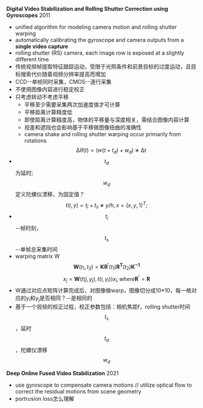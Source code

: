 **Digital Video Stabilization and Rolling Shutter Correction using Gyroscopes** 2011
* unified algorithm for modeling camera motion and rolling shutter warping
* automatically calibrating the gyroscope and camera
outputs from a **single video capture**
* rolling shutter (RS) camera, each image row is exposed at a slightly
different time
* 传统视频帧提取特征跟踪运动，受限于光照条件和前景目标的过度运动，且目标搜索代价随着视频分辨率提高而增加
* CCD--单帧同时采集，CMOS--逐行采集
* 不使用图像内容进行稳定校正
* 只考虑转动不考虑平移
    * 平移至少需要采集两次加速度值才可计算
    * 平移距离计算精度低
    * 即使距离计算精度高，物体的平移量与深度相关，需结合图像内容计算
    * 视差和遮挡也会影响基于平移做图像扭曲的准确性
    * camera shake and rolling shutter warping occur primarily from rotations
$$
∆θ(t) = (w(t + t_d) + w_d) ∗ ∆t
$$
* $$t_d$$为延时; $$w_d$$定义陀螺仪漂移，为固定值？
$$
t(i,y) = t_i + t_s ∗ y/h , x = (x,y,1)^T ;
$$
* $$t_i$$--帧时刻，$$t_s$$--单帧总采集时间
* warping matrix W
$$
\pmb{W}(t_1, t_2) = \pmb{KR^{'}}(t_1)\pmb{R^T}(t_2)\pmb{K^{-1}}
$$
$$
x_j = \pmb{W}(t(j,y_j),t(i,y_i))x_i,where \pmb{R^{'}} = \pmb{R}
$$
* W通过对应点矩阵计算完成后，对图像做warp，图像切分成10*10，每一格对应的y<sub>i</sub>和y<sub>j</sub>是否相同？--是相同的
* 基于一个视频的校正过程，校正参数包括：相机焦距f，rolling shutter时间$$t_s$$，延时$$t_d$$，陀螺仪漂移$$w_d$$




**Deep Online Fused Video Stabilization** 2021
* use gyroscope to compensate camera motions // utilize optical flow to correct the residual motions from scene geometry
* portrusion loss怎么理解